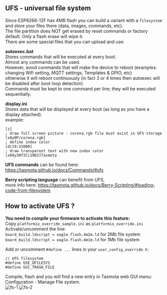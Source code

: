 ## UFS - universal file system

Since ESP8266-12F has 4MB flash you can build a variant with a `filesystem` and store your files there (data, images, commands, etc).<br>
The file partition does NOT get erased by reset commands or factory default. Only a flash erase will wipe it.<br>
There are some special files that you can upload and use:<br>

**autoexec.bat**<br>
Stores commands that will be executed at every boot.<br>
Almost any commands can be used.<br>
However, avoid commands that will make the device to reboot (examples: changing Wifi setting, MQTT settings, Templates & GPIO, etc)<br>
otherwise it will reboot continuously (in fact 3 or 4 times then autoexec will be disabled after boot loop detection)<br>
Commands must be kept to one command per line; they will be executed sequentially.<br>

**display.ini**<br>
Stores data that will be displayed at every boot (as long as you have a display attached).<br>
example:<br>
```; clr screen
[z]
; draw full screen picture - corona.rgb file must exist in UFS storage
[x0y0P/corona.rgb]
; define index color
[dc19:31000]
; draw transparent text with new index color
[x60y30f2Ci19D2]Tasmota
```

**UFS commands** can be found here:<br>
https://tasmota.github.io/docs/Commands/#ufs

**Berry scripting language** can benefit from UFS,<br>
more info here: https://tasmota.github.io/docs/Berry-Scripting/#loading-code-from-filesystem

## How to activate UFS ?<br>
**You need to compile your firmware to activate this feature:**<br>
Copy `platformio_override_sample.ini` as `platformio_override.ini`<br>
Activate/uncomment the line:<br>
`board_build.ldscript = eagle.flash.4m2m.ld` for 2Mb file system<br>
`board_build.ldscript = eagle.flash.4m1m.ld` for 1Mb file system<br>

Add or uncomment `#define ...` lines in your `user_config_override.h`:<br>
```
// UFS filesystem
#define USE_UFILESYS
#define GUI_TRASH_FILE
```
Compile, flash and you will find a new entry in Tasmota web GUI menu:<br>
Configuration - Manage File system.<br>
![fs-1](https://user-images.githubusercontent.com/18531150/113911368-31da8000-97da-11eb-8f57-b08f371bdfd3.jpg)
![fs-2](https://user-images.githubusercontent.com/18531150/113911396-3868f780-97da-11eb-8726-d720180e013c.jpg)
